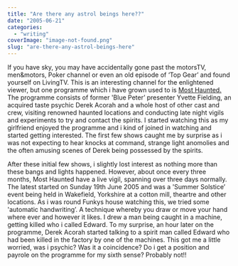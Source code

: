 ```yaml
---
title: "Are there any astrol beings here??"
date: "2005-06-21"
categories: 
  - "writing"
coverImage: "image-not-found.png"
slug: "are-there-any-astrol-beings-here"
---
```


If you have sky, you may have accidentally gone past the motorsTV, men&motors, Poker channel or even an old episode of ‘Top Gear’ and found yourself on LivingTV. This is an interesting channel for the enlightened viewer, but one programme which i have grown used to is [Most Haunted.](http://mosthaunted.interoute.com/) The programme consists of former 'Blue Peter’ presenter Yvette Fielding, an acquired taste psychic Derek Acorah and a whole host of other cast and crew, visiting renowned haunted locations and conducting late night vigils and experiments to try and contact the spirits. I started watching this as my girlfriend enjoyed the programme and i kind of joined in watching and started getting interested. The first few shows caught me by surprise as i was not expecting to hear knocks at command, strange light anomolies and the often amusing scenes of Derek being possessed by the spirits.

After these initial few shows, i slightly lost interest as nothing more than these bangs and lights happened. However, about once every three months, Most Haunted have a live vigil, spanning over three days normally. The latest started on Sunday 19th June 2005 and was a 'Summer Solstice’ event being held in Wakefield, Yorkshire at a cotton mill, theartre and other locations. As i was round Funkys house watching this, we tried some 'automatic handwriting’. A technique whereby you draw or move your hand where ever and however it likes. I drew a man being caught in a machine, getting killed who i called Edward. To my surprise, an hour later on the programme, Derek Acorah started talking to a spirit man called Edward who had been killed in the factory by one of the machines. This got me a little worried, was i psychic? Was it a coincidence? Do i get a position and payrole on the programme for my sixth sense? Probably not!!
